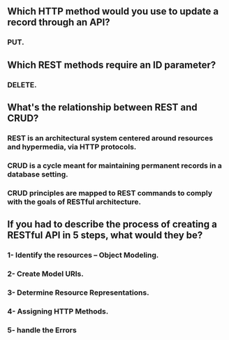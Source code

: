 ## Which HTTP method would you use to update a record through an API?
### PUT.

## Which REST methods require an ID parameter?
### DELETE.


## What's the relationship between REST and CRUD?
### REST is an architectural system centered around resources and hypermedia, via HTTP protocols.
### CRUD is a cycle meant for maintaining permanent records in a database setting.
### CRUD principles are mapped to REST commands to comply with the goals of RESTful architecture.

## If you had to describe the process of creating a RESTful API in 5 steps, what would they be?

### 1- Identify the resources – Object Modeling.
### 2- Create Model URIs. 
### 3- Determine Resource Representations. 
### 4- Assigning HTTP Methods. 
### 5- handle the Errors

